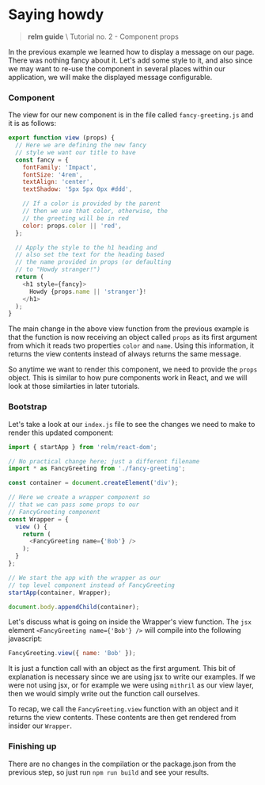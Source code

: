 # Saying howdy
> __relm guide__ \ Tutorial no. 2 - Component props


In the previous example we learned how to display a message on our page. There was nothing fancy about it. Let's add some style to it, and also since we may want to re-use the component in several places within our application, we will make the displayed message configurable.

### Component

The view for our new component is in the file called `fancy-greeting.js` and it is as follows:

```javascript
export function view (props) {
  // Here we are defining the new fancy
  // style we want our title to have
  const fancy = {
    fontFamily: 'Impact',
    fontSize: '4rem',
    textAlign: 'center',
    textShadow: '5px 5px 0px #ddd',

    // If a color is provided by the parent
    // then we use that color, otherwise, the
    // the greeting will be in red
    color: props.color || 'red',
  };

  // Apply the style to the h1 heading and
  // also set the text for the heading based
  // the name provided in props (or defaulting
  // to "Howdy stranger!")
  return (
    <h1 style={fancy}>
      Howdy {props.name || 'stranger'}!
    </h1>
  );
}

```
The main change in the above view function from the previous example is that the function is now receiving an object called `props` as its first argument from which it reads two properties `color` and `name`. Using this information, it returns the view contents instead of always returns the same message.

So anytime we want to render this component, we need to provide the `props` object. This is similar to how pure components work in React, and we will look at those similarties in later tutorials.

### Bootstrap

Let's take a look at our `index.js` file to see the changes we need to make to render this updated component:

```javascript
import { startApp } from 'relm/react-dom';

// No practical change here; just a different filename
import * as FancyGreeting from './fancy-greeting';

const container = document.createElement('div');

// Here we create a wrapper component so
// that we can pass some props to our
// FancyGreeting component
const Wrapper = {
  view () {
    return (
      <FancyGreeting name={'Bob'} />
    );
  }
};

// We start the app with the wrapper as our
// top level component instead of FancyGreeting
startApp(container, Wrapper);

document.body.appendChild(container);
```
Let's discuss what is going on inside the Wrapper's view function. The `jsx` element `<FancyGreeting name={'Bob'} />` will compile into the following javascript:

```javascript
FancyGreeting.view({ name: 'Bob' });
```
It is just a function call with an object as the first argument. This bit of explanation is necessary since we are using jsx to write our examples. If we were not using jsx, or for example we were using `mithril` as our view layer, then we would simply write out the function call ourselves.

To recap, we call the `FancyGreeting.view` function with an object and it returns the view contents. These contents are then get rendered from insider our `Wrapper`.

### Finishing up

There are no changes in the compilation or the package.json from the previous step, so just run `npm run build` and see your results.
